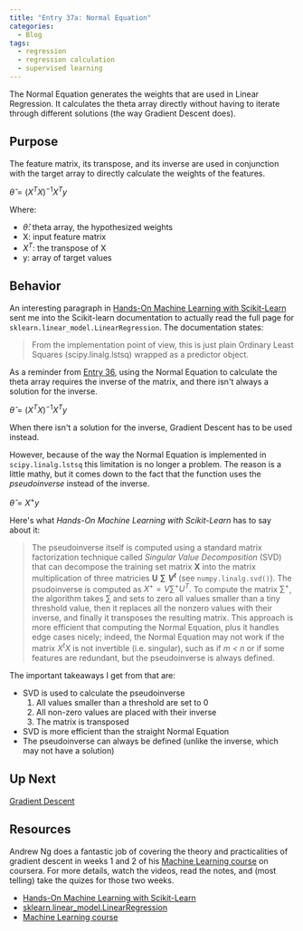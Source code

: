 ```yaml
---
title: "Entry 37a: Normal Equation"
categories:
  - Blog
tags:
  - regression
  - regression calculation
  - supervised learning
---
```


The Normal Equation generates the weights that are used in Linear Regression. It calculates the theta array directly without having to iterate through different solutions (the way Gradient Descent does).

## Purpose

The feature matrix, its transpose, and its inverse are used in conjunction with the target array to directly calculate the weights of the features.

$\hat{\theta} = (X^{T} X)^{-1} X^{T} y$

Where:

- $\hat{\theta}$: theta array, the hypothesized weights
- X: input feature matrix
- $X^{T}$: the transpose of X
- y: array of target values

## Behavior

An interesting paragraph in [Hands-On Machine Learning with Scikit-Learn](https://www.amazon.com/Hands-Machine-Learning-Scikit-Learn-TensorFlow/dp/1492032646) sent me into the Scikit-learn documentation to actually read the full page for `sklearn.linear_model.LinearRegression`. The documentation states:

> From the implementation point of view, this is just plain Ordinary Least Squares (scipy.linalg.lstsq) wrapped as a predictor object.

As a reminder from [Entry 36](https://julielinx.github.io/blog/36_regression_OLS/), using the Normal Equation to calculate the theta array requires the inverse of the matrix, and there isn't always a solution for the inverse.

$\hat{\theta} = (X^{T} X)^{-1} X^{T} y$

When there isn't a solution for the inverse, Gradient Descent has to be used instead.

However, because of the way the Normal Equation is implemented in `scipy.linalg.lstsq` this limitation is no longer a problem. The reason is a little mathy, but it comes down to the fact that the function uses the *pseudoinverse* instead of the inverse.

$\hat{\theta} = X^{+} y$

Here's what *Hands-On Machine Learning with Scikit-Learn* has to say about it:

> The pseudoinverse itself is computed using a standard matrix factorization technique called *Singular Value Decomposition* (SVD) that can decompose the training set matrix **X** into the matrix multiplication of three matricies **U** **$\sum$** **$V^{t}$** (see `numpy.linalg.svd()`). The psudoinverse is computed as $X^{+} = V \sum^{+} U^{T}$. To compute the matrix $\sum^{+}$, the algorithm takes $\sum$ and sets to zero all values smaller than a tiny threshold value, then it replaces all the nonzero values with their inverse, and finally it transposes the resulting matrix. This approach is more efficient that computing the Normal Equation, plus it handles edge cases nicely; indeed, the Normal Equation may not work if the matrix $X^{t}X$ is not invertible (i.e. singular), such as if *m < n* or if some features are redundant, but the pseudoinverse is always defined.

The important takeaways I get from that are:

- SVD is used to calculate the pseudoinverse
  1. All values smaller than a threshold are set to 0
  2. All non-zero values are placed with their inverse
  3. The matrix is transposed
- SVD is more efficient than the straight Normal Equation
- The pseudoinverse can always be defined (unlike the inverse, which may not have a solution)

## Up Next

[Gradient Descent](https://julielinx.github.io/blog/37b_regression_gradient_descent/)

## Resources

Andrew Ng does a fantastic job of covering the theory and practicalities of gradient descent in weeks 1 and 2 of his [Machine Learning course](https://www.coursera.org/learn/machine-learning) on coursera. For more details, watch the videos, read the notes, and (most telling) take the quizes for those two weeks.

- [Hands-On Machine Learning with Scikit-Learn](https://www.amazon.com/Hands-Machine-Learning-Scikit-Learn-TensorFlow/dp/1492032646)
- [sklearn.linear_model.LinearRegression](https://scikit-learn.org/stable/modules/generated/sklearn.linear_model.LinearRegression.html)
- [Machine Learning course](https://www.coursera.org/learn/machine-learning)